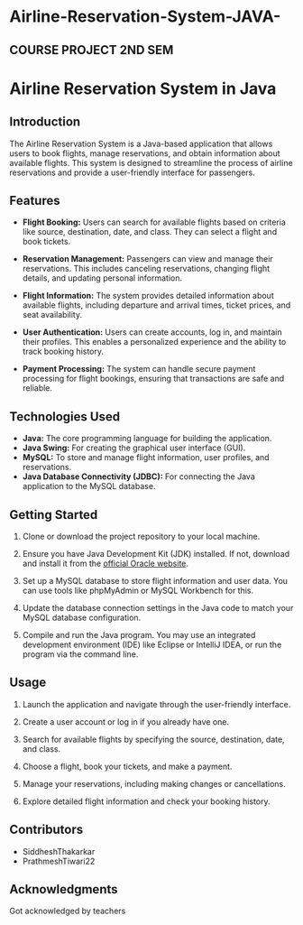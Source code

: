 # Airline-Reservation-System-JAVA-

## COURSE PROJECT 2ND SEM

# Airline Reservation System in Java

## Introduction

The Airline Reservation System is a Java-based application that allows users to book flights, manage reservations, and obtain information about available flights. This system is designed to streamline the process of airline reservations and provide a user-friendly interface for passengers.

## Features

- **Flight Booking:** Users can search for available flights based on criteria like source, destination, date, and class. They can select a flight and book tickets.

- **Reservation Management:** Passengers can view and manage their reservations. This includes canceling reservations, changing flight details, and updating personal information.

- **Flight Information:** The system provides detailed information about available flights, including departure and arrival times, ticket prices, and seat availability.

- **User Authentication:** Users can create accounts, log in, and maintain their profiles. This enables a personalized experience and the ability to track booking history.

- **Payment Processing:** The system can handle secure payment processing for flight bookings, ensuring that transactions are safe and reliable.

## Technologies Used

- **Java:** The core programming language for building the application.
- **Java Swing:** For creating the graphical user interface (GUI).
- **MySQL:** To store and manage flight information, user profiles, and reservations.
- **Java Database Connectivity (JDBC):** For connecting the Java application to the MySQL database.

## Getting Started

1. Clone or download the project repository to your local machine.

2. Ensure you have Java Development Kit (JDK) installed. If not, download and install it from the [official Oracle website](https://www.oracle.com/java/technologies/javase-downloads.html).

3. Set up a MySQL database to store flight information and user data. You can use tools like phpMyAdmin or MySQL Workbench for this.

4. Update the database connection settings in the Java code to match your MySQL database configuration.

5. Compile and run the Java program. You may use an integrated development environment (IDE) like Eclipse or IntelliJ IDEA, or run the program via the command line.

## Usage

1. Launch the application and navigate through the user-friendly interface.

2. Create a user account or log in if you already have one.

3. Search for available flights by specifying the source, destination, date, and class.

4. Choose a flight, book your tickets, and make a payment.

5. Manage your reservations, including making changes or cancellations.

6. Explore detailed flight information and check your booking history.

## Contributors

- SiddheshThakarkar
- PrathmeshTiwari22


## Acknowledgments

Got acknowledged by teachers
